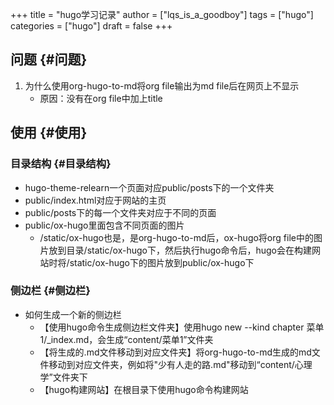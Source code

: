 +++
title = "hugo学习记录"
author = ["lqs_is_a_goodboy"]
tags = ["hugo"]
categories = ["hugo"]
draft = false
+++

## 问题 {#问题}

1.  为什么使用org-hugo-to-md将org file输出为md file后在网页上不显示
    -   原因：没有在org file中加上title


## 使用 {#使用}


### 目录结构 {#目录结构}

-   hugo-theme-relearn一个页面对应public/posts下的一个文件夹
-   public/index.html对应于网站的主页
-   public/posts下的每一个文件夹对应于不同的页面
-   public/ox-hugo里面包含不同页面的图片
    -   /static/ox-hugo也是，是org-hugo-to-md后，ox-hugo将org file中的图片放到目录/static/ox-hugo下，然后执行hugo命令后，hugo会在构建网站时将/static/ox-hugo下的图片放到public/ox-hugo下


### 侧边栏 {#侧边栏}

-   如何生成一个新的侧边栏
    -   【使用hugo命令生成侧边栏文件夹】使用hugo new --kind chapter 菜单1/_index.md，会生成“content/菜单1”文件夹
    -   【将生成的.md文件移动到对应文件夹】将org-hugo-to-md生成的md文件移动到对应文件夹，例如将"少有人走的路.md"移动到“content/心理学”文件夹下
    -   【hugo构建网站】在根目录下使用hugo命令构建网站
